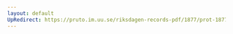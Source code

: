 ```yaml
---
layout: default
UpRedirect: https://pruto.im.uu.se/riksdagen-records-pdf/1877/prot-1877--fk--029.pdf
---
```

